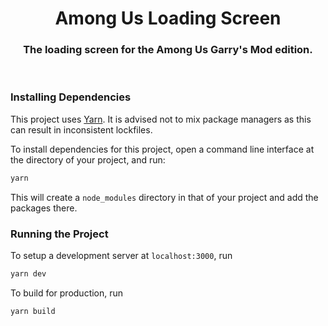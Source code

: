 <h1 align="center">Among Us Loading Screen</h1>
<h3 align="center">The loading screen for the Among Us Garry's Mod edition.</h3>
<br />

### Installing Dependencies
This project uses [Yarn](https://yarnpkg.com). It is advised not to mix package managers as this can result in inconsistent lockfiles.

To install dependencies for this project, open a command line interface at the directory of your project, and run:
```sh
yarn
```

This will create a `node_modules` directory in that of your project and add the packages there.

### Running the Project
To setup a development server at `localhost:3000`, run
```sh
yarn dev
```

To build for production, run
```sh
yarn build
```

